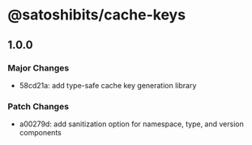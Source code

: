 # @satoshibits/cache-keys

## 1.0.0

### Major Changes

- 58cd21a: add type-safe cache key generation library

### Patch Changes

- a00279d: add sanitization option for namespace, type, and version components
